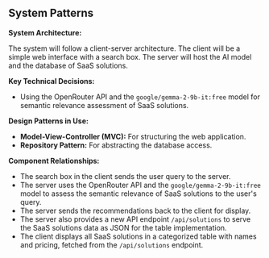 ## System Patterns

**System Architecture:**

The system will follow a client-server architecture. The client will be a simple web interface with a search box. The server will host the AI model and the database of SaaS solutions.

**Key Technical Decisions:**

*   Using the OpenRouter API and the `google/gemma-2-9b-it:free` model for semantic relevance assessment of SaaS solutions.

**Design Patterns in Use:**

*   **Model-View-Controller (MVC):** For structuring the web application.
*   **Repository Pattern:** For abstracting the database access.

**Component Relationships:**

*   The search box in the client sends the user query to the server.
*   The server uses the OpenRouter API and the `google/gemma-2-9b-it:free` model to assess the semantic relevance of SaaS solutions to the user's query.
*   The server sends the recommendations back to the client for display.
*   The server also provides a new API endpoint `/api/solutions` to serve the SaaS solutions data as JSON for the table implementation.
*   The client displays all SaaS solutions in a categorized table with names and pricing, fetched from the `/api/solutions` endpoint.
